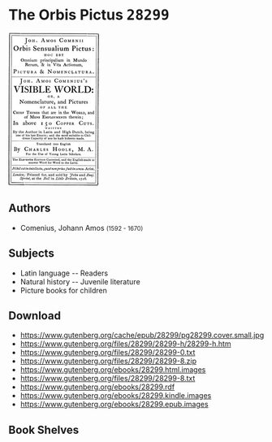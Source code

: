 # The Orbis Pictus <kbd>28299</kbd>

![](./cover.medium.jpg "")

## Authors


 - Comenius, Johann Amos <small>(1592 - 1670)</small>

## Subjects


 - Latin language -- Readers
 - Natural history -- Juvenile literature
 - Picture books for children

## Download


 - https://www.gutenberg.org/cache/epub/28299/pg28299.cover.small.jpg
 - https://www.gutenberg.org/files/28299/28299-h/28299-h.htm
 - https://www.gutenberg.org/files/28299/28299-0.txt
 - https://www.gutenberg.org/files/28299/28299-8.zip
 - https://www.gutenberg.org/ebooks/28299.html.images
 - https://www.gutenberg.org/files/28299/28299-8.txt
 - https://www.gutenberg.org/ebooks/28299.rdf
 - https://www.gutenberg.org/ebooks/28299.kindle.images
 - https://www.gutenberg.org/ebooks/28299.epub.images

## Book Shelves


